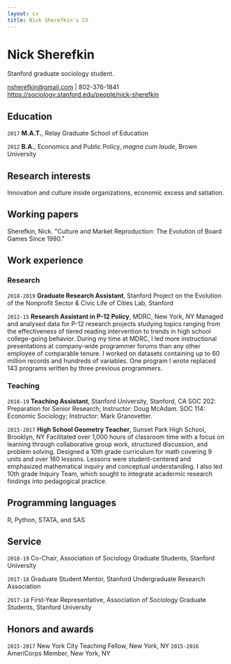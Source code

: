 ```yaml
---
layout: cv
title: Nick Sherefkin's CV
---
```

# Nick Sherefkin
Stanford graduate sociology student.

<div id="webaddress">
<a href="nsherefkin@gmail.com">nsherefkin@gmail.com</a> | 802-376-1841
</div>
<div id="webaddress">
<a href="https://sociology.stanford.edu/people/nick-sherefkin">https://sociology.stanford.edu/people/nick-sherefkin</a>
</div>

## Education

`2017`
__M.A.T.__, Relay Graduate School of Education

`2012`
__B.A.__, Economics and Public Policy, *magna cum laude*, Brown University 


## Research interests

Innovation and culture inside organizations, economic excess and satiation.


## Working papers <!--- Publications and working papers --->

Sherefkin, Nick. "Culture and Market Reproduction: The Evolution of Board Games Since 1980."


## Work experience

### Research
`2018-2019`
__Graduate Research Assistant__, Stanford Project on the Evolution of the Nonprofit Sector & Civic Life of Cities Lab, Stanford 

`2012-15`
__Research Assistant in P-12 Policy__, MDRC, New York, NY
Managed and analysed data for P-12 research projects studying topics ranging from the effectiveness of tiered reading intervention to trends in high school college-going behavior. During my time at MDRC, I led more instructional presentations at company-wide programmer forums than any other employee of comparable tenure. I worked on datasets containing up to 60 million records and hundreds of variables. One program I wrote replaced 143 programs written by three previous programmers.


### Teaching
`2018-19`
__Teaching Assistant__, Stanford University, Stanford, CA
SOC 202: Preparation for Senior Research; Instructor: Doug McAdam.
SOC 114: Economic Sociology; Instructor: Mark Granovetter.

`2015-2017`
__High School Geometry Teacher__, Sunset Park High School, Brooklyn, NY
Facilitated over 1,000 hours of classroom time with a focus on learning through collaborative group work, structured discussion, and problem solving. Designed a 10th grade curriculum for math covering 9 units and over 160 lessons. Lessons were student-centered and emphasized mathematical inquiry and conceptual understanding. I also led 10th grade Inquiry Team, which sought to integrate acadermic research findings into pedagogical practice.


## Programming languages

R, Python, STATA, and SAS


## Service

`2018-19`
Co-Chair, Association of Sociology Graduate Students, Stanford University

`2017-18` 
Graduate Student Mentor, Stanford Undergraduate Research Association

`2017-18` 
First-Year Representative, Association of Sociology Graduate Students, Stanford University


## Honors and awards

`2015-2017`
New York City Teaching Fellow, New York, NY
`2015-2016`
AmeriCorps Member, New York, NY

<!-- ### Footer Last updated: March 2019 -->



